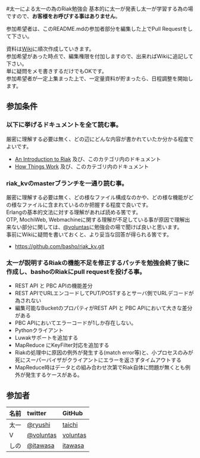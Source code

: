 #太一による太一の為のRiak勉強会
基本的に太一が発表し太一が学習する為の場ですので、**お客様をお呼びする事はありません**。

参加希望者は、このREADME.mdの参加者部分を編集した上でPull Requestをして下さい。

資料は[Wiki](https://github.com/taichi/learningRiak/wiki)に順次作成していきます。<br/>
参加希望があった時点で、編集権限を付加しますので、出来ればWikiに追記して下さい。<br/>
単に疑問をメモ書きするだけでもOKです。<br/>
参加希望者が一定上集まった上で、一定量資料が貯まったら、日程調整を開始します。<br/>

## 参加条件

### 以下に挙げるドキュメントを全て読む事。
厳密に理解する必要は無く、どの辺にどんな内容が書かれていたか分かる程度でよいです。

* [An Introduction to Riak](http://wiki.basho.com/An-Introduction-to-Riak.html) 及び、このカテゴリ内のドキュメント
* [How Things Work](http://wiki.basho.com/How-Things-Work.html) 及び、このカテゴリ内のドキュメント

### riak_kvのmasterブランチを一通り読む事。
厳密に理解する必要は無く、どの様なファイル構成なのかや、どの様な機能がどの様なファイルに含まれているのか把握する程度で良いです。<br/>
Erlangの基本的文法に対する理解があれば読める筈です。<br/>
OTP, MochiWeb, Webmachineに関する理解が不足している事が原因で理解出来ない部分に関しては、[@voluntas](http://twitter.com/#!/voluntas)に勉強会の場で聞けば良いと思います。<br/>
事前にWikiに疑問を書いておくと、より妥当な回答が得られる筈です。<br/>

* https://github.com/basho/riak_kv.git

### 太一が説明するRiakの機能不足を修正するパッチを勉強会終了後に作成し、bashoのRiakにpull requestを投げる事。
* REST API と PBC APIの機能差分 
 * REST APIでURLエンコードしてPUT/POSTするとサーバ側でURLデコードが為されない
 * 編集可能なBucketのプロパティがREST API と PBC APIにおいて大きな差分がある
 * PBC APIにおいてエラーコードが1しか存在しない。
* Pythonクライアント
 * Luwakサポートを追加する
 * MapReduce にKeyFilter対応を追加する
* Riakの処理中に原因の例外が発生する(match error等)と、小プロセスのみが死にスーパーバイザがクライアントにエラーを返さずタイムアウトする
 * MapReduce時はデータとの組み合わせ次第でRiak自体に問題が無くとも例外が発生するケースがある。

## 参加者
|名前    |twitter                            |GitHub|
|:------|:----------------------------------|:-----|
|太一    |[@ryushi](http://twitter.com/ryushi)|[taichi](https://github.com/taichi)|
|V    |[@voluntas](http://twitter.com/vluntas)|[voluntas](https://github.com/voluntas)|
|しの    |[@itawasa](http://twitter.com/itawasa)|[itawasa](https://github.com/shino)|

